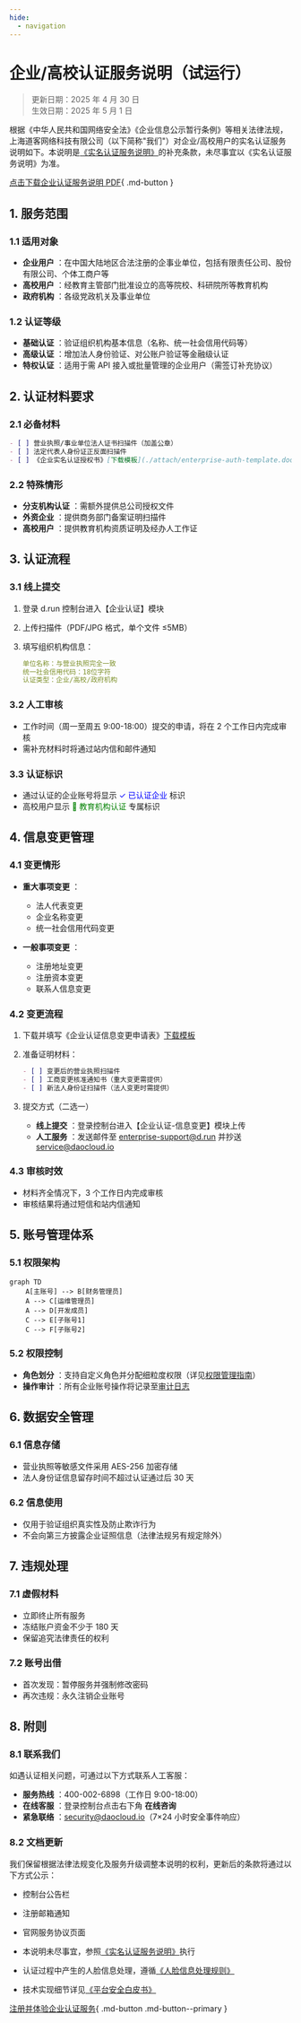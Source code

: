 ```yaml
---
hide:
  - navigation
---
```


# 企业/高校认证服务说明（试运行）

> 更新日期：2025 年 4 月 30 日  
> 生效日期：2025 年 5 月 1 日

根据《中华人民共和国网络安全法》《企业信息公示暂行条例》等相关法律法规，上海道客网络科技有限公司（以下简称"我们"）对企业/高校用户的实名认证服务说明如下。本说明是[《实名认证服务说明》](./name.md)的补充条款，未尽事宜以《实名认证服务说明》为准。

[点击下载企业认证服务说明 PDF](./attach/enterprise-certification.pdf){ .md-button }

## 1. 服务范围

### 1.1 适用对象

- **企业用户** ：在中国大陆地区合法注册的企事业单位，包括有限责任公司、股份有限公司、个体工商户等
- **高校用户** ：经教育主管部门批准设立的高等院校、科研院所等教育机构
- **政府机构** ：各级党政机关及事业单位

### 1.2 认证等级

- **基础认证** ：验证组织机构基本信息（名称、统一社会信用代码等）
- **高级认证** ：增加法人身份验证、对公账户验证等金融级认证
- **特权认证** ：适用于需 API 接入或批量管理的企业用户（需签订补充协议）

## 2. 认证材料要求

### 2.1 必备材料

```markdown
- [ ] 营业执照/事业单位法人证书扫描件（加盖公章）
- [ ] 法定代表人身份证正反面扫描件
- [ ] 《企业实名认证授权书》[下载模板](./attach/enterprise-auth-template.docx)
```

### 2.2 特殊情形

- **分支机构认证** ：需额外提供总公司授权文件
- **外资企业** ：提供商务部门备案证明扫描件
- **高校用户** ：提供教育机构资质证明及经办人工作证

## 3. 认证流程

### 3.1 线上提交

1. 登录 d.run 控制台进入【企业认证】模块
2. 上传扫描件（PDF/JPG 格式，单个文件 ≤5MB）
3. 填写组织机构信息：

    ```yaml
    单位名称：与营业执照完全一致
    统一社会信用代码：18位字符
    认证类型：企业/高校/政府机构
    ```

### 3.2 人工审核

- 工作时间（周一至周五 9:00-18:00）提交的申请，将在 2 个工作日内完成审核
- 需补充材料时将通过站内信和邮件通知

### 3.3 认证标识

- 通过认证的企业账号将显示 <span style="color:blue;">✓ 已认证企业</span> 标识
- 高校用户显示 <span style="color:green;">🏫 教育机构认证</span> 专属标识

## 4. 信息变更管理

### 4.1 变更情形

- **重大事项变更** ：
  
    - 法人代表变更
    - 企业名称变更
    - 统一社会信用代码变更

- **一般事项变更** ：
  
    - 注册地址变更
    - 注册资本变更
    - 联系人信息变更

### 4.2 变更流程

1. 下载并填写《企业认证信息变更申请表》[下载模板](./attach/enterprise-change-form.docx)
2. 准备证明材料：

    ```markdown
    - [ ] 变更后的营业执照扫描件
    - [ ] 工商变更核准通知书（重大变更需提供）
    - [ ] 新法人身份证扫描件（法人变更时需提供）
    ```

3. 提交方式（二选一）
   
    - **线上提交** ：登录控制台进入【企业认证-信息变更】模块上传
    - **人工服务** ：发送邮件至 enterprise-support@d.run 并抄送 service@daocloud.io

### 4.3 审核时效

- 材料齐全情况下，3 个工作日内完成审核
- 审核结果将通过短信和站内信通知

## 5. 账号管理体系

### 5.1 权限架构

```mermaid
graph TD
    A[主账号] --> B[财务管理员]
    A --> C[运维管理员]
    A --> D[开发成员]
    C --> E[子账号1]
    C --> F[子账号2]
```

### 5.2 权限控制

- **角色划分** ：支持自定义角色并分配细粒度权限（详见[权限管理指南](../security.md#_4)）
- **操作审计** ：所有企业账号操作将记录至[审计日志](../security.md#_7)

## 6. 数据安全管理

### 6.1 信息存储

- 营业执照等敏感文件采用 AES-256 加密存储
- 法人身份证信息留存时间不超过认证通过后 30 天

### 6.2 信息使用

- 仅用于验证组织真实性及防止欺诈行为
- 不会向第三方披露企业证照信息（法律法规另有规定除外）

## 7. 违规处理

### 7.1 虚假材料

- 立即终止所有服务
- 冻结账户资金不少于 180 天
- 保留追究法律责任的权利

### 7.2 账号出借

- 首次发现：暂停服务并强制修改密码
- 再次违规：永久注销企业账号

## 8. 附则

### 8.1 联系我们

如遇认证相关问题，可通过以下方式联系人工客服：

- **服务热线** ：400-002-6898（工作日 9:00-18:00）
- **在线客服** ：登录控制台点击右下角 **在线咨询**
- **紧急联络** ：security@daocloud.io（7×24 小时安全事件响应）

### 8.2 文档更新

我们保留根据法律法规变化及服务升级调整本说明的权利，更新后的条款将通过以下方式公示：

- 控制台公告栏
- 注册邮箱通知
- 官网服务协议页面

- 本说明未尽事宜，参照[《实名认证服务说明》](./name.md)执行
- 认证过程中产生的人脸信息处理，遵循[《人脸信息处理规则》](./face-id.md)
- 技术实现细节详见[《平台安全白皮书》](../security.md)

[注册并体验企业认证服务](https://console.d.run/enterprise-auth){ .md-button .md-button--primary }
